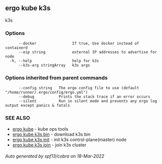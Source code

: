 ## ergo kube k3s

k3s

### Options

```
      --docker                If true, Use docker instead of containerd
      --eip string            external IP addresses to advertise for node
  -h, --help                  help for k3s
      --k3s-arg stringArray   k3s args
```

### Options inherited from parent commands

```
      --config string   The ergo config file to use (default "/home/runner/.ergo/config/ergo.yml")
      --debug           Prints the stack trace if an error occurs
      --silent          Run in silent mode and prevents any ergo log output except panics & fatals
```

### SEE ALSO

* [ergo kube](ergo_kube.md)	 - kube ops tools
* [ergo kube k3s bin](ergo_kube_k3s_bin.md)	 - download k3s bin
* [ergo kube k3s init](ergo_kube_k3s_init.md)	 - init k3s control-plane(master) node
* [ergo kube k3s join](ergo_kube_k3s_join.md)	 - join k3s cluster

###### Auto generated by spf13/cobra on 18-Mar-2022
